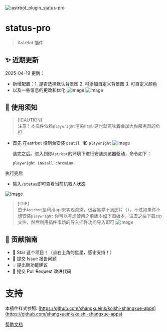 ![:astrbot_plugin_status-pro](https://count.getloli.com/@:astrbot_plugin_status-pro?theme=minecraft)
# status-pro

> AstrBot 插件

## ✨ 近期更新
2025-04-19 更新：
- 新增配置：1. 是否选择默认背景图 2. 可添加自定义背景图 3. 可自定义颜色
- 以及一些信息的更改和优化
![image](https://github.com/user-attachments/assets/0a582cc6-055f-4f6b-afce-b23b4bdd575c)
![image](https://github.com/user-attachments/assets/d355c304-84ba-40a6-a860-ab7aaf6ddb68)


## 🐔 使用须知
> [!CAUTION]\
> 注意！本插件依赖`playwright`渲染`html` 这也就意味着会加大你服务器的负担


- 首先 在astrbot 控制台安装 `psutil ` 和 `playwright`
  ![image](https://github.com/user-attachments/assets/a6148735-7195-41d2-ab0d-5021c183f06d)

  装完之后。进入到你`Astrbot`的环境下进行安装浏览器驱动，命令如下：
  ```shell
  playwright install chromium
  ```
执行完后
- 输入`/status`即可查看当前机器人状态

![image](https://github.com/user-attachments/assets/00c39c35-6971-42d5-9bc6-a411fd868170)

> [!TIP]\
> 由于`Astrbot`是利用api来实现渲染，很容易拿不到图片（），不过如果你不想安装`playwright` 你可以考虑使用之前版本如下图版本，进去之后下载zip文件，然后利用插件市场的导入插件功能导入即可
> ![image](https://github.com/user-attachments/assets/f772e3bd-a867-41ac-b841-42fcc617ddf3)


## 👥 贡献指南

- 🌟 Star 这个项目！（点右上角的星星，感谢支持！）
- 🐛 提交 Issue 报告问题
- 💡 提出新功能建议
- 🔧 提交 Pull Request 改进代码
# 支持
本插件样式参照: [https://github.com/shangxueink/koishi-shangxue-apps](https://github.com/shangxueink/koishi-shangxue-apps)

[帮助文档](https://astrbot.app)

